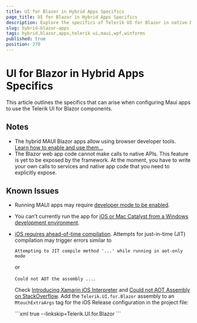 ```yaml
---
title: UI for Blazor in Hybrid Apps Specifics
page_title: UI for Blazor in Hybrid Apps Specifics
description: Explore the specifics of Telerik UI for Blazor in native MAUI, WPF and WinForms apps.
slug: hybrid-blazor-apps
tags: hybrid,blazor,apps,telerik ui,maui,wpf,winforms
published: true
position: 270
---
```


# UI for Blazor in Hybrid Apps Specifics

This article outlines the specifics that can arise when configuring Maui apps to use the Telerik UI for Blazor components.

## Notes

* The hybrid MAUI Blazor apps allow using browser developer tools. [Learn how to enable and use them...](https://docs.microsoft.com/en-us/aspnet/core/blazor/hybrid/developer-tools?view=aspnetcore-6.0&pivots=windows)
* The Blazor web app code cannot make calls to native APIs. This feature is yet to be exposed by the framework. At the moment, you have to write your own calls to services and native app code that you need to explicitly expose.

## Known Issues

* Running MAUI apps may require [developer mode to be enabled](https://stackoverflow.com/questions/36324300/ensure-that-target-device-has-developer-mode-enabled-could-not-obtain-a-develop).
* You can’t currently run the app for [iOS or Mac Catalyst from a Windows development environment](https://devblogs.microsoft.com/dotnet/asp-net-core-updates-in-net-6-preview-4/#ios-and-mac-catalyst).
* [iOS requires ahead-of-time compilation](https://docs.microsoft.com/en-us/xamarin/ios/internals/limitations). Attempts for just-in-time (JIT) compilation may trigger errors similar to
    
    `Attempting to JIT compile method '...' while running in aot-only mode`
    
    or
    
    `Could not AOT the assembly ...`.
    
    Check [Introducing Xamarin iOS Interpreter](https://devblogs.microsoft.com/xamarin/introducing-xamarin-ios-interpreter/) and [Could not AOT Assembly on StackOverflow](https://stackoverflow.com/questions/56544520/could-not-aot-the-assembly-for-microsoft-csharp-dll-on-xamarin-ios/65809789#65809789). Add the `Telerik.UI.for.Blazor` assembly to an `MtouchExtraArgs` tag for the iOS Release configuration in the project file:

    <div class="skip-repl"></div>
    ```xml
    <PropertyGroup>
        <UseInterpreter>true</UseInterpreter>
        <MtouchExtraArgs>--linkskip=Telerik.UI.for.Blazor</MtouchExtraArgs>
    </PropertyGroup>
    ```

